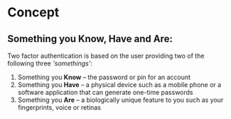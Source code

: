 # Concept 

## Something you Know, Have and Are: 
Two factor authentication is based on the user providing two of the following three _'somethings'_:

1. Something you **Know** – the password or pin for an account
2. Something you **Have** – a physical device such as a mobile phone or a software application that can generate one-time passwords
3. Something you **Are** – a biologically unique feature to you such as your fingerprints, voice or retinas

